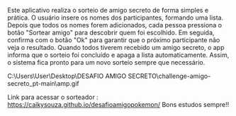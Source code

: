 Este aplicativo realiza o sorteio de amigo secreto de forma simples e prática. O usuário insere os nomes dos participantes, formando uma lista. Depois que todos os nomes forem adicionados, cada pessoa pressiona o botão "Sortear amigo" para descobrir quem foi escolhido. Em seguida, confirma com o botão "Ok" para garantir que o próximo participante não veja o resultado. Quando todos tiverem recebido um amigo secreto, o app informa que o sorteio foi concluído e apaga a lista automaticamente. Assim, o sistema fica pronto para um novo sorteio sempre que necessário.

C:\Users\User\Desktop\DESAFIO AMIGO SECRETO\challenge-amigo-secreto_pt-main\amp.gif

Link para acessar o sorteador : https://caikysouza.github.io/desafioamigopokemon/
Bons estudos sempre!! 
